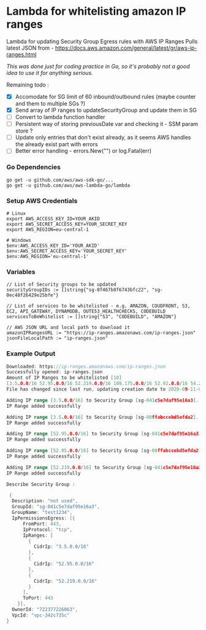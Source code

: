 # Lambda for whitelisting amazon IP ranges
Lambda for updating Security Group Egress rules with AWS IP Ranges
Pulls latest JSON from - https://docs.aws.amazon.com/general/latest/gr/aws-ip-ranges.html

*This was done just for coding practice in Go, so it's probably not a good idea to use it for anything serious.*

Remaining todo : 
- [x] Accomodate for SG limit of 60 inbound/outbound rules (maybe counter and them to multiple SGs ?)
- [x] Send array of IP ranges to updateSecurityGroup and update them in SG
- [ ] Convert to lambda function handler
- [ ] Persistent way of storing previousDate var and checking it - SSM param store ?
- [ ] Update only entries that don't exist already, as it seems AWS handles the already exist part with errors
- [ ] Better error handling -  errors.New("") or log.Fatal(err)

### Go Dependencies
```
go get -u github.com/aws/aws-sdk-go/...
go get -u github.com/aws/aws-lambda-go/lambda
```

### Setup AWS Credentials
```
# Linux
export AWS_ACCESS_KEY_ID=YOUR_AKID
export AWS_SECRET_ACCESS_KEY=YOUR_SECRET_KEY
export AWS_REGION=eu-central-1
```

```
# Windows
$env:AWS_ACCESS_KEY_ID='YOUR_AKID'
$env:AWS_SECRET_ACCESS_KEY='YOUR_SECRET_KEY'
$env:AWS_REGION='eu-central-1'
```

### Variables
```
// List of Security groups to be updated
securityGroupIDs := []string{"sg-0f467b0f6743bfc22", "sg-0ec48f26429e25bfe"}

// List of services to be whitelisted - e.g. AMAZON, COUDFRONT, S3, EC2, API_GATEWAY, DYNAMODB, OUTE53_HEALTHCHECKS, CODEBUILD
servicesToBeWhitelist := []string{"S3", "CODEBUILD", "AMAZON"}

// AWS JSON URL and local path to download it
amazonIPRangesURL := "https://ip-ranges.amazonaws.com/ip-ranges.json"
jsonFileLocalPath := "ip-ranges.json"
```

### Example Output
```go run .\main.go
Downloaded: https://ip-ranges.amazonaws.com/ip-ranges.json
Successfully opened: ip-ranges.json
Amount of IP Ranges to be whitelisted [10]
[3.5.0.0/16 52.95.0.0/16 52.219.0.0/16 108.175.0.0/16 52.92.0.0/16 54.231.0.0/16 52.218.0.0/16 52.216.0.0/16 54.222.0.0/16 52.82.0.0/16]
File has changed since last run, updating creation date to 2020-09-11-01-51-14

Adding IP range [3.5.0.0/16] to Security Group [sg-041c5e7daf95e16a3]...
IP Range added successfully

Adding IP range [3.5.0.0/16] to Security Group [sg-00ffabccebd5efda2]...
IP Range added successfully

Adding IP range [52.95.0.0/16] to Security Group [sg-041c5e7daf95e16a3]...
IP Range added successfully

Adding IP range [52.95.0.0/16] to Security Group [sg-00ffabccebd5efda2]...
IP Range added successfully

Adding IP range [52.219.0.0/16] to Security Group [sg-041c5e7daf95e16a3]...
IP Range added successfully

Describe Security Group :

 {
  Description: "not used",
  GroupId: "sg-041c5e7daf95e16a3",
  GroupName: "test1234",
  IpPermissionsEgress: [{
      FromPort: 443,
      IpProtocol: "tcp",
      IpRanges: [
        {
          CidrIp: "3.5.0.0/16"
        },
        {
          CidrIp: "52.95.0.0/16"
        },
        {
          CidrIp: "52.219.0.0/16"
        }
      ],
      ToPort: 443
    }],
  OwnerId: "722377226063",
  VpcId: "vpc-342c735c"
}
```